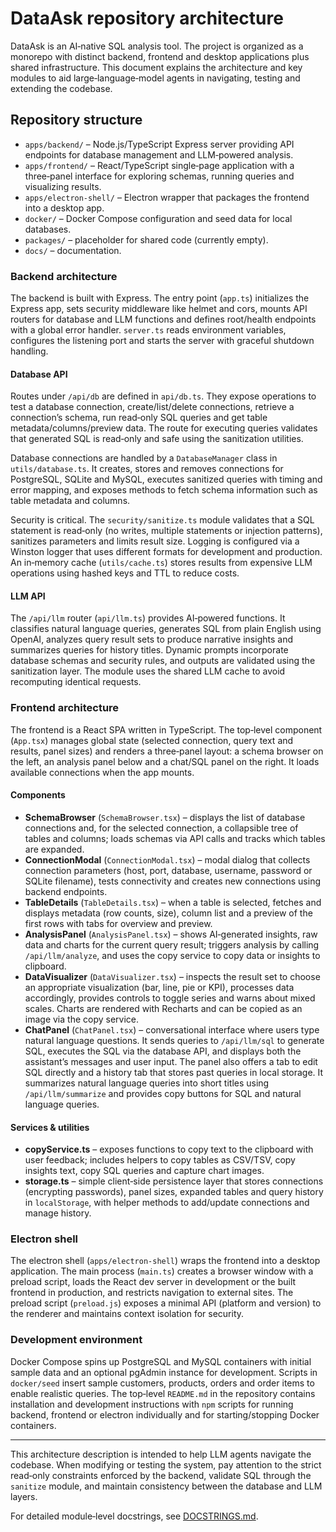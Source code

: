 # DataAsk repository architecture

DataAsk is an AI‑native SQL analysis tool. The project is organized as a monorepo with distinct backend, frontend and desktop applications plus shared infrastructure. This document explains the architecture and key modules to aid large‑language‑model agents in navigating, testing and extending the codebase.

## Repository structure

* `apps/backend/` – Node.js/TypeScript Express server providing API endpoints for database management and LLM‑powered analysis.
* `apps/frontend/` – React/TypeScript single‑page application with a three‑panel interface for exploring schemas, running queries and visualizing results.
* `apps/electron-shell/` – Electron wrapper that packages the frontend into a desktop app.
* `docker/` – Docker Compose configuration and seed data for local databases.
* `packages/` – placeholder for shared code (currently empty).
* `docs/` – documentation.

### Backend architecture

The backend is built with Express. The entry point (`app.ts`) initializes the Express app, sets security middleware like helmet and cors, mounts API routers for database and LLM functions and defines root/health endpoints with a global error handler. `server.ts` reads environment variables, configures the listening port and starts the server with graceful shutdown handling.

#### Database API

Routes under `/api/db` are defined in `api/db.ts`. They expose operations to test a database connection, create/list/delete connections, retrieve a connection’s schema, run read‑only SQL queries and get table metadata/columns/preview data. The route for executing queries validates that generated SQL is read‑only and safe using the sanitization utilities.

Database connections are handled by a `DatabaseManager` class in `utils/database.ts`. It creates, stores and removes connections for PostgreSQL, SQLite and MySQL, executes sanitized queries with timing and error mapping, and exposes methods to fetch schema information such as table metadata and columns.

Security is critical. The `security/sanitize.ts` module validates that a SQL statement is read‑only (no writes, multiple statements or injection patterns), sanitizes parameters and limits result size. Logging is configured via a Winston logger that uses different formats for development and production. An in‑memory cache (`utils/cache.ts`) stores results from expensive LLM operations using hashed keys and TTL to reduce costs.

#### LLM API

The `/api/llm` router (`api/llm.ts`) provides AI‑powered functions. It classifies natural language queries, generates SQL from plain English using OpenAI, analyzes query result sets to produce narrative insights and summarizes queries for history titles. Dynamic prompts incorporate database schemas and security rules, and outputs are validated using the sanitization layer. The module uses the shared LLM cache to avoid recomputing identical requests.

### Frontend architecture

The frontend is a React SPA written in TypeScript. The top‑level component (`App.tsx`) manages global state (selected connection, query text and results, panel sizes) and renders a three‑panel layout: a schema browser on the left, an analysis panel below and a chat/SQL panel on the right. It loads available connections when the app mounts.

#### Components

* **SchemaBrowser** (`SchemaBrowser.tsx`) – displays the list of database connections and, for the selected connection, a collapsible tree of tables and columns; loads schemas via API calls and tracks which tables are expanded.
* **ConnectionModal** (`ConnectionModal.tsx`) – modal dialog that collects connection parameters (host, port, database, username, password or SQLite filename), tests connectivity and creates new connections using backend endpoints.
* **TableDetails** (`TableDetails.tsx`) – when a table is selected, fetches and displays metadata (row counts, size), column list and a preview of the first rows with tabs for overview and preview.
* **AnalysisPanel** (`AnalysisPanel.tsx`) – shows AI‑generated insights, raw data and charts for the current query result; triggers analysis by calling `/api/llm/analyze`, and uses the copy service to copy data or insights to clipboard.
* **DataVisualizer** (`DataVisualizer.tsx`) – inspects the result set to choose an appropriate visualization (bar, line, pie or KPI), processes data accordingly, provides controls to toggle series and warns about mixed scales. Charts are rendered with Recharts and can be copied as an image via the copy service.
* **ChatPanel** (`ChatPanel.tsx`) – conversational interface where users type natural language questions. It sends queries to `/api/llm/sql` to generate SQL, executes the SQL via the database API, and displays both the assistant’s messages and user input. The panel also offers a tab to edit SQL directly and a history tab that stores past queries in local storage. It summarizes natural language queries into short titles using `/api/llm/summarize` and provides copy buttons for SQL and natural language queries.

#### Services & utilities

* **copyService.ts** – exposes functions to copy text to the clipboard with user feedback; includes helpers to copy tables as CSV/TSV, copy insights text, copy SQL queries and capture chart images.
* **storage.ts** – simple client‑side persistence layer that stores connections (encrypting passwords), panel sizes, expanded tables and query history in `localStorage`, with helper methods to add/update connections and manage history.

### Electron shell

The electron shell (`apps/electron-shell`) wraps the frontend into a desktop application. The main process (`main.ts`) creates a browser window with a preload script, loads the React dev server in development or the built frontend in production, and restricts navigation to external sites. The preload script (`preload.js`) exposes a minimal API (platform and version) to the renderer and maintains context isolation for security.

### Development environment

Docker Compose spins up PostgreSQL and MySQL containers with initial sample data and an optional pgAdmin instance for development. Scripts in `docker/seed` insert sample customers, products, orders and order items to enable realistic queries. The top‑level `README.md` in the repository contains installation and development instructions with `npm` scripts for running backend, frontend or electron individually and for starting/stopping Docker containers.

---

This architecture description is intended to help LLM agents navigate the codebase. When modifying or testing the system, pay attention to the strict read‑only constraints enforced by the backend, validate SQL through the `sanitize` module, and maintain consistency between the database and LLM layers.

For detailed module‑level docstrings, see [DOCSTRINGS.md](./DOCSTRINGS.md).
